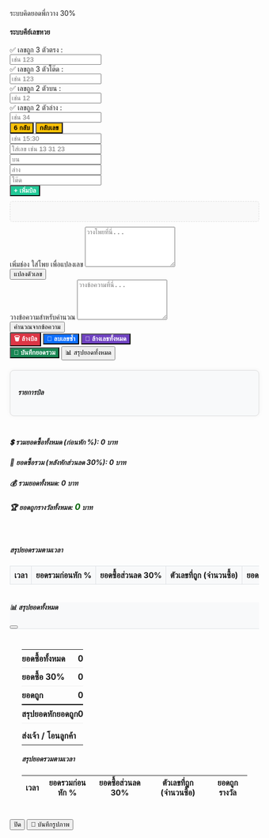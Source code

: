ระบบคิดยอดพี่กวาง 30%

<html lang="th">
<head>
    <meta charset="UTF-8">
    <title>ระบบคีย์เลขหวย</title>
    <link href="https://cdn.jsdelivr.net/npm/bootstrap@5.3.3/dist/css/bootstrap.min.css" rel="stylesheet">
    <script src="https://cdn.jsdelivr.net/npm/bootstrap@5.3.3/dist/js/bootstrap.bundle.min.js"></script>
    <script src="https://html2canvas.hertzen.com/dist/html2canvas.min.js"></script>
    <style>
        body { padding: 20px; }
        .btn-yellow { background-color: #ffc107; color: #000; font-weight: bold; }
        .btn-teal { background-color: #20c997; color: #fff; font-weight: bold; }
        .btn-red { background-color: #dc3545; color: white; font-weight: bold; }
        .btn-blue { background-color: #0d6efd; color: white; font-weight: bold; }
        .btn-purple { background-color: #6f42c1; color: white; font-weight: bold; }
        .btn-dark-green { background-color: #198754; color: white; font-weight: bold; }
        .winning-info-text { color: green; font-weight: bold; margin-left: 10px; }
        .winning-amount-display { color: darkgreen; font-weight: bold; font-size: 1.2em; }
        .correct-numbers-row .col-md-3 { flex: 0 0 auto; width: 25%; }
        @media (max-width: 767.98px) { .correct-numbers-row .col-md-3 { width: 50%; } }
        .input-amounts-group .col-auto { padding-right: 5px; }
        .input-amounts-group .col-auto:last-child { padding-right: 0; }
        .summary-layout { display: flex; justify-content: space-between; align-items: flex-start; margin-top: 20px; }
        .main-bill-summary { flex: 1; margin-right: 20px; }
        .bill-entry-old { margin-bottom: 5px; border-bottom: 1px dashed #ccc; padding-bottom: 5px; }
        .total-time-display { font-size: 0.9em; color: #555; display: block; margin-bottom: 5px; font-weight: normal; }
        .winning-number-detail { font-size: 0.9em; color: green; margin-left: 0; margin-top: 3px; }
        #inputNumbersDisplay { margin-top: 10px; margin-bottom: 10px; padding: 5px; border: 1px dashed #ddd; min-height: 30px; background-color: #f9f9f9; border-radius: 5px; }
        .displayed-number { display: inline-block; background-color: #e0e0e0; padding: 3px 8px; margin: 2px; border-radius: 3px; font-weight: bold; cursor: pointer; }
        .displayed-number:hover { background-color: #ccc; }
        #timeBasedSummaryTableContainer { margin-top: 20px; width: 100%; overflow-x: auto; }
        #timeBasedSummaryTable { width: 100%; border-collapse: collapse; margin-top: 10px; }
        #timeBasedSummaryTable th, #timeBasedSummaryTable td { border: 1px solid #dee2e6; padding: 8px; text-align: right; white-space: nowrap; }
        #timeBasedSummaryTable th { background-color: #f8f9fa; text-align: center; }
        #timeBasedSummaryTable td:first-child { text-align: center; font-weight: bold; }
        #timeBasedSummaryTable tfoot tr { font-weight: bold; background-color: #e9ecef; }
        #timeBasedSummaryTable td.winning-numbers-cell { text-align: left; white-space: normal; font-size: 0.85em; }
        .delete-summary-btn { background: none; border: none; color: #dc3545; cursor: pointer; font-size: 1.2em; padding: 0; margin-left: 5px; vertical-align: middle; }
        .delete-summary-btn:hover { color: #bd2130; }
        #currentBillDisplay { margin-top: 20px; border: 1px solid #ddd; padding: 15px; background-color: #f8f9fa; border-radius: 8px; box-shadow: 0 0 10px rgba(0,0,0,0.05); }
        .ticket-group { border: 1px solid #cce5ff; background-color: #e6f7ff; padding: 10px; margin-bottom: 15px; border-radius: 5px; }
        .ticket-header { font-weight: bold; font-size: 1.1em; margin-bottom: 5px; display: flex; justify-content: space-between; align-items: center; }
        .ticket-item { display: flex; justify-content: space-between; padding: 2px 0; border-bottom: 1px dotted #a8dafc; }
        .ticket-item:last-child { border-bottom: none; }
        .ticket-number-type { font-weight: bold; }
        .ticket-amount { color: #007bff; }
        .ticket-delete-btn { background: none; border: none; color: #dc3545; cursor: pointer; font-size: 1em; margin-left: 10px; padding: 0; }
        .ticket-delete-btn:hover { color: #bd2130; }
        .hide-for-single-discount { display: none !important; }
        .th-33-percent, .td-33-percent { color: purple; font-weight: bold; }
        .overall-summary-table th, .overall-summary-table td { text-align: right; padding: 8px; border: 1px solid #dee2e6; }
        .overall-summary-table th:first-child, .overall-summary-table td:first-child { text-align: left; }
        .overall-summary-table tfoot th, .overall-summary-table tfoot td { font-weight: bold; background-color: #e9ecef; }
        .overall-summary-grid { display: grid; grid-template-columns: 1fr 1fr; gap: 10px; margin-top: 15px; border: 1px solid #ddd; padding: 10px; border-radius: 5px; }
        .overall-summary-grid strong { justify-self: start; }
        .overall-summary-grid .value { justify-self: end; }
        .overall-summary-footer { margin-top: 20px; padding-top: 10px; border-top: 1px solid #ccc; }
        .summary-total-footer { font-size: 1.2em; font-weight: bold; }
        .summary-total-footer.negative { color: red; }
        .summary-total-footer.positive { color: green; }
        .summary-total-status { font-size: 1.1em; font-weight: bold; margin-top: 5px; }
        .summary-total-status.negative { color: red; }
        .summary-total-status.positive { color: green; }
        .specific-summary-table { width: 100%; border-collapse: collapse; font-size: 1.2em; }
        .specific-summary-table td { padding: 8px 0; border-bottom: 1px solid #eee; }
        .specific-summary-table td:first-child { font-weight: bold; }
        .specific-summary-table td:last-child { text-align: right; font-weight: bold; }
        .specific-summary-table tr:last-child td { border-bottom: none; }
        .specific-summary-table .negative-value { color: #dc3545; }
        .specific-summary-table .total-row td { border-top: 2px solid #000; }
        .summary-status-row td { padding-top: 15px; }
        .summary-status-row .status-text { color: green; font-weight: bold; }
        .summary-status-row .status-text.negative { color: #dc3545; }
        #overallSummaryModal .modal-body { padding: 1.5rem; }
        #overallSummaryModal .modal-header { background-color: #f8f9fa; border-bottom: 1px solid #dee2e6; }
        #modalSummaryTable { width: 100%; border-collapse: collapse; margin-top: 10px; }
        #modalSummaryTable th, #modalSummaryTable td { border: 1px solid #dee2e6; padding: 8px; text-align: right; white-space: nowrap; }
        #modalSummaryTable th { background-color: #f8f9fa; text-align: center; }
        #modalSummaryTable td:first-child { text-align: center; font-weight: bold; }
        #modalSummaryTable tfoot tr { font-weight: bold; background-color: #e9ecef; }
        #modalSummaryTable td.winning-numbers-cell { text-align: left; white-space: normal; font-size: 0.85em; }
    </style>
</head>
<body>
    <h4 class="mb-3 p-4">ระบบคีย์เลขหวย</h4>
    <div class="container-fluid">
        <div class="row">
            <div class="col-12">
                <div class="row mb-3 gx-3 gy-2 correct-numbers-row">
                    <div class="col-md-3">
                        <label for="correctThreeDigitsDirectInput">✅ เลขถูก 3 ตัวตรง :</label>
                        <input type="text" id="correctThreeDigitsDirectInput" class="form-control" placeholder="เช่น 123" oninput="updateCorrectNumbers()">
                    </div>
                    <div class="col-md-3">
                        <label for="correctThreeDigitsTodsInput">✅ เลขถูก 3 ตัวโต๊ด :</label>
                        <input type="text" id="correctThreeDigitsTodsInput" class="form-control" placeholder="เช่น 123" oninput="updateCorrectNumbers()">
                    </div>
                    <div class="col-md-3">
                        <label for="correctTwoDigitsUpperInput">✅ เลขถูก 2 ตัวบน :</label>
                        <input type="text" id="correctTwoDigitsUpperInput" class="form-control" placeholder="เช่น 12" oninput="updateCorrectNumbers()">
                    </div>
                    <div class="col-md-3">
                        <label for="correctTwoDigitsLowerInput">✅ เลขถูก 2 ตัวล่าง :</label>
                        <input type="text" id="correctTwoDigitsLowerInput" class="form-control" placeholder="เช่น 34" oninput="updateCorrectNumbers()">
                    </div>
                </div>
                <div id="numberList" class="mb-3"></div>
                <div class="d-flex justify-content-start gap-2 mt-3">
                    <button class="btn btn-yellow" onclick="generate6Reverse()">6 กลับ</button>
                    <button class="btn btn-yellow" onclick="reverseInputNumbers()">กลับเลข</button>
                </div>
                <div class="row g-2 align-items-center mb-3 input-amounts-group">
                    <div class="col-auto">
                        <input type="text" id="billTime" class="form-control" placeholder="เช่น 15:30">
                    </div>
                    <div class="col-auto">
                        <input type="text" id="inputNumber" class="form-control" placeholder="ใส่เลข เช่น 13 31 23" oninput="displayInputNumbers()" onkeydown="handleInputNumberKeydown(event)" onblur="handleInputNumberBlur()" autocomplete="off">
                    </div>
                    <div class="col-auto">
                        <input type="number" id="upperAmount" class="form-control" placeholder="บน">
                    </div>
                    <div class="col-auto">
                        <input type="number" id="lowerAmount" class="form-control" placeholder="ล่าง">
                    </div>
                    <div class="col-auto">
                        <input type="number" id="todsAmount" class="form-control" placeholder="โต๊ด">
                    </div>
                    <div class="col-auto">
                        <button class="btn btn-teal" onclick="addNumber()">+ เพิ่มบิล</button>
                    </div>
                </div>
                <div id="inputNumbersDisplay" class="mb-3"></div>
                <div class="row">
                    <div class="col-md-6">
                        <div class="mt-4 mb-3">
                            <label for="phoyInput" class="form-label">เพิ่มช่อง ใส่โพย เพื่อแปลงเลข</label>
                            <textarea class="form-control" id="phoyInput" rows="5" placeholder="วางโพยที่นี่..."></textarea>
                        </div>
                        <div class="d-flex justify-content-start gap-2 mt-3">
                            <button class="btn btn-primary" onclick="convertPhoy()">แปลงตัวเลข</button>
                        </div>
                    </div>
                    <div class="col-md-6">
                        <div class="mt-4 mb-3">
                            <label for="textInput" class="form-label">วางข้อความสำหรับคำนวณ</label>
                            <textarea class="form-control" id="textInput" rows="5" placeholder="วางข้อความที่นี่..."></textarea>
                        </div>
                        <div class="d-flex justify-content-start gap-2 mt-3">
                            <button class="btn btn-primary" onclick="processCopiedText()">คำนวณจากข้อความ</button>
                        </div>
                    </div>
                </div>
                <div class="d-flex justify-content-start gap-2 mt-3">
                    <button class="btn btn-red" onclick="clearBill()">🗑 ล้างบิล</button>
                    <button class="btn btn-blue" onclick="removeDuplicates()">🚫 ลบเลขซ้ำ</button>
                    <button class="btn btn-purple" onclick="clearAllData()">🧹 ล้างเลขทั้งหมด</button>
                    <div class="ms-auto d-flex gap-2">
                        <button class="btn btn-dark-green" onclick="saveCurrentBillSummary()">💾 บันทึกยอดรวม</button>
                        <button class="btn btn-primary" onclick="showCombinedSummaryModal()">📊 สรุปยอดทั้งหมด</button>
                    </div>
                </div>
                <div id="currentBillDisplay" class="mt-4">
                    <h5>รายการบิล</h5>
                </div>
                <div class="summary-layout">
                    <div class="main-bill-summary">
                        <h5 class="mt-2 mb-2"><span id="totalTime" class="total-time-display"></span></h5>
                        <h5 class="mb-2">💲 รวมยอดซื้อทั้งหมด (ก่อนหัก %): <span id="grandTotalBeforeDiscount">0</span> บาท</h5>
                        <h5 class="mb-2">🎉 ยอดซื้อรวม (หลังหักส่วนลด 30%): <span id="singleDiscountTotalAmount">0</span> บาท</h5>
                        <h5 class="mt-2 mb-2">💰 รวมยอดทั้งหมด: <span id="totalDisplay">0</span> บาท</h5>
                        <h5 class="mt-2 mb-2">🏆 ยอดถูกรางวัลทั้งหมด: <span id="totalWinningAmount" class="winning-amount-display">0</span> บาท</h5>
                        <div id="winningNumbersDisplay"></div>
                    </div>
                </div>
                <div id="timeBasedSummaryTableContainer">
                    <h5 class="mt-4 mb-2">สรุปยอดรวมตามเวลา</h5>
                    <table id="timeBasedSummaryTable" class="table table-bordered table-striped">
                        <thead>
                            <tr>
                                <th>เวลา</th>
                                <th>ยอดรวมก่อนหัก %</th>
                                <th>ยอดซื้อส่วนลด 30%</th>
                                <th class="text-center">ตัวเลขที่ถูก (จำนวนซื้อ)</th>
                                <th>ยอดถูกรางวัล</th>
                                <th>ลบ</th>
                            </tr>
                        </thead>
                        <tbody id="timeBasedSummaryTableBody"></tbody>
                        <tfoot id="timeBasedSummaryTableFoot"></tfoot>
                    </table>
                </div>
            </div>
        </div>
    </div>
    <div class="modal fade" id="overallSummaryModal" tabindex="-1" aria-labelledby="overallSummaryModalLabel" aria-hidden="true">
        <div class="modal-dialog modal-xl">
            <div class="modal-content">
                <div class="modal-header">
                    <h5 class="modal-title" id="overallSummaryModalLabel">📊 สรุปยอดทั้งหมด</h5>
                    <button type="button" class="btn-close" data-bs-dismiss="modal" aria-label="Close"></button>
                </div>
                <div class="modal-body">
                    <div id="overallSummaryContent">
                        <table class="specific-summary-table mb-4">
                            <tbody>
                                <tr>
                                    <td>ยอดซื้อทั้งหมด</td>
                                    <td id="overallTotalPurchase">0</td>
                                </tr>
                                <tr>
                                    <td>ยอดซื้อ 30%</td>
                                    <td id="overallDiscountedPurchase">0</td>
                                </tr>
                                <tr>
                                    <td>ยอดถูก</td>
                                    <td id="overallWinningAmount">0</td>
                                </tr>
                                <tr class="total-row">
                                    <td>สรุปยอดหักยอดถูก</td>
                                    <td id="overallNetTotal">0</td>
                                </tr>
                                <tr class="summary-status-row">
                                    <td>ส่งเจ้า / โอนลูกค้า</td>
                                    <td id="overallStatusText" class="status-text"></td>
                                </tr>
                            </tbody>
                        </table>
                    </div>
                    <div id="modalSummaryTableContainer">
                        <h5 class="mt-4 mb-2">สรุปยอดรวมตามเวลา</h5>
                        <table id="modalTimeBasedSummaryTable" class="table table-bordered table-striped">
                            <thead>
                                <tr>
                                    <th>เวลา</th>
                                    <th>ยอดรวมก่อนหัก %</th>
                                    <th>ยอดซื้อส่วนลด 30%</th>
                                    <th class="text-center">ตัวเลขที่ถูก (จำนวนซื้อ)</th>
                                    <th>ยอดถูกรางวัล</th>
                                </tr>
                            </thead>
                            <tbody id="modalTimeBasedSummaryTableBody"></tbody>
                            <tfoot id="modalTimeBasedSummaryTableFoot"></tfoot>
                        </table>
                    </div>
                </div>
                <div class="modal-footer">
                    <button type="button" class="btn btn-secondary" data-bs-dismiss="modal">ปิด</button>
                    <button type="button" class="btn btn-primary" onclick="saveOverallSummaryAsImage()">💾 บันทึกรูปภาพ</button>
                </div>
            </div>
        </div>
    </div>
    <script>
        const billTimeInput = document.getElementById('billTime');
        const inputNumberInput = document.getElementById('inputNumber');
        const upperAmountInput = document.getElementById('upperAmount');
        const lowerAmountInput = document.getElementById('lowerAmount');
        const todsAmountInput = document.getElementById('todsAmount');
        const textInput = document.getElementById('textInput');
        const phoyInput = document.getElementById('phoyInput');
        const inputNumbersDisplay = document.getElementById('inputNumbersDisplay');
        const currentBillDisplay = document.getElementById('currentBillDisplay');
        const timeBasedSummaryTableBody = document.getElementById('timeBasedSummaryTableBody');
        const timeBasedSummaryTableFoot = document.getElementById('timeBasedSummaryTableFoot');
        const totalDisplay = document.getElementById('totalDisplay');
        const grandTotalBeforeDiscountDisplay = document.getElementById('grandTotalBeforeDiscount');
        const singleDiscountTotalAmountDisplay = document.getElementById('singleDiscountTotalAmount');
        const totalWinningAmountDisplay = document.getElementById('totalWinningAmount');
        const winningNumbersDisplay = document.getElementById('winningNumbersDisplay');
        const correctThreeDigitsDirectInput = document.getElementById('correctThreeDigitsDirectInput');
        const correctThreeDigitsTodsInput = document.getElementById('correctThreeDigitsTodsInput');
        const correctTwoDigitsUpperInput = document.getElementById('correctTwoDigitsUpperInput');
        const correctTwoDigitsLowerInput = document.getElementById('correctTwoDigitsLowerInput');
        let currentBillEntries = [];
        let allBills = [];

        function saveData() {
            localStorage.setItem('lottoCurrentBill', JSON.stringify(currentBillEntries));
            localStorage.setItem('lottoAllBills', JSON.stringify(allBills));
        }

        function loadData() {
            const savedCurrentBill = localStorage.getItem('lottoCurrentBill');
            if (savedCurrentBill) {
                currentBillEntries = JSON.parse(savedCurrentBill);
            }
            const savedAllBills = localStorage.getItem('lottoAllBills');
            if (savedAllBills) {
                allBills = JSON.parse(savedAllBills);
            }
        }

        function updateDisplay() {
            const billContainer = document.getElementById('currentBillDisplay');
            billContainer.innerHTML = '<h5>รายการบิล</h5>';
            let htmlContent = '';
            currentBillEntries.forEach((entry, index) => {
                const totalForEntry = (entry.upper || 0) + (entry.lower || 0) + (entry.tods || 0);
                let details = '';
                if (entry.upper > 0) details += ` บน: ${entry.upper}`;
                if (entry.lower > 0) details += ` ล่าง: ${entry.lower}`;
                if (entry.tods > 0) details += ` โต๊ด: ${entry.tods}`;
                htmlContent += `<div class="ticket-group"><div class="ticket-header"><span>${entry.number}</span></div><div class="ticket-item"><span class="ticket-number-type">${details}</span><span class="ticket-amount">${totalForEntry}</span></div></div>`;
            });
            billContainer.innerHTML += htmlContent;
            
            const totals = calculateTotal(currentBillEntries);
            grandTotalBeforeDiscountDisplay.textContent = totals.grandTotalBeforeDiscount;
            singleDiscountTotalAmountDisplay.textContent = totals.singleDiscountTotalAmount;
            totalDisplay.textContent = totals.total;
            checkWinningNumbers();
            updateWinningNumbersDisplay();
            saveData();
        }

        function renderBillDetails(entry) {
            let details = '';
            if (entry.upper > 0) {
                if (entry.number.length === 3) details += `ตรง ${entry.upper} `;
                else details += `บน ${entry.upper} `;
            }
            if (entry.tods > 0) details += `โต๊ด ${entry.tods} `;
            if (entry.lower > 0) details += `ล่าง ${entry.lower} `;
            return details.trim();
        }

        function calculateTotal(entries) {
            let total = 0;
            let grandTotalBeforeDiscount = 0;
            let singleDiscountTotalAmount = 0;
            entries.forEach(entry => {
                const upperTotal = entry.upper;
                const lowerTotal = entry.lower;
                const todsTotal = entry.tods;
                const totalForEntry = upperTotal + lowerTotal + todsTotal;
                grandTotalBeforeDiscount += totalForEntry;
                if (totalForEntry > 50) {
                    singleDiscountTotalAmount += 50 + (totalForEntry - 50) * 0.7;
                } else {
                    singleDiscountTotalAmount += totalForEntry;
                }
                total += totalForEntry;
            });
            return {
                total: total.toFixed(2),
                grandTotalBeforeDiscount: grandTotalBeforeDiscount.toFixed(2),
                singleDiscountTotalAmount: singleDiscountTotalAmount.toFixed(2)
            };
        }

        function addNumber() {
            const numbers = inputNumberInput.value.trim().split(/\s+/).filter(n => n.length > 0);
            const upperAmount = parseFloat(upperAmountInput.value) || 0;
            const lowerAmount = parseFloat(lowerAmountInput.value) || 0;
            const todsAmount = parseFloat(todsAmountInput.value) || 0;
            if (numbers.length === 0 || (upperAmount === 0 && lowerAmount === 0 && todsAmount === 0)) {
                alert('กรุณาใส่เลขและยอดเงินอย่างน้อยหนึ่งช่อง');
                return;
            }
            const billTime = billTimeInput.value || new Date().toLocaleTimeString('th-TH', { hour: '2-digit', minute: '2-digit' });
            numbers.forEach(num => {
                const newEntry = { time: billTime, number: num, upper: upperAmount, lower: lowerAmount, tods: todsAmount };
                currentBillEntries.push(newEntry);
            });
            inputNumberInput.value = '';
            upperAmountInput.value = '';
            lowerAmountInput.value = '';
            todsAmountInput.value = '';
            inputNumbersDisplay.innerHTML = '';
            updateDisplay();
        }

        function deleteNumber(number) {
            currentBillEntries = currentBillEntries.filter(entry => entry.number !== number);
            saveData();
            updateDisplay();
        }

        function clearBill() {
            if (confirm('ยืนยันการล้างบิลทั้งหมดในรอบนี้?')) {
                currentBillEntries = [];
                saveData();
                updateDisplay();
            }
        }

        function removeDuplicates() {
            const uniqueEntries = [];
            const numbersSeen = new Set();
            for (const entry of currentBillEntries) {
                if (!numbersSeen.has(entry.number)) {
                    uniqueEntries.push(entry);
                    numbersSeen.add(entry.number);
                }
            }
            currentBillEntries = uniqueEntries;
            saveData();
            updateDisplay();
        }

        function clearAllData() {
            if (confirm('ยืนยันการล้างข้อมูลทั้งหมด (รวมถึงประวัติบิล)?')) {
                currentBillEntries = [];
                allBills = [];
                saveData();
                updateDisplay();
                updateSummaryTable();
            }
        }

        function saveCurrentBillSummary() {
            const selectedTime = document.getElementById('billTime').value;
            if (!selectedTime) { 
                alert('กรุณาเลือกเวลาก่อนบันทึก');
                return;
            }
            const total = calculateTotal(currentBillEntries);
            const time = billTimeInput.value || new Date().toLocaleTimeString('th-TH', { hour: '2-digit', minute: '2-digit' });
            allBills.push({
                time: time,
                grandTotalBeforeDiscount: parseFloat(total.grandTotalBeforeDiscount),
                singleDiscountTotalAmount: parseFloat(total.singleDiscountTotalAmount),
                total: parseFloat(total.total),
                winningAmount: 0,
                winningDetails: [],
                correctNumbers: {
                    threeDigitsDirect: correctThreeDigitsDirectInput.value.trim(),
                    threeDigitsTods: correctThreeDigitsTodsInput.value.trim(),
                    twoDigitsUpper: correctTwoDigitsUpperInput.value.trim(),
                    twoDigitsLower: correctTwoDigitsLowerInput.value.trim()
                },
                entries: currentBillEntries
            });
            currentBillEntries = [];
            saveData();
            updateDisplay();
            updateSummaryTable();
            alert('บันทึกยอดรวมแล้ว');
            updateCorrectNumbers();
            billTimeInput.value = '';
            phoyInput.value = '';
        }

        function updateSummaryTable() {
            const summaryData = allBills;
            summaryData.sort((a, b) => {
                const timeA = a.time.split(':').map(Number);
                const timeB = b.time.split(':').map(Number);
                if (timeA[0] !== timeB[0]) return timeA[0] - timeB[0];
                return timeA[1] - timeB[1];
            });
            let tableBodyHtml = '';
            let grandTotalBeforeDiscount = 0;
            let singleDiscountTotalAmount = 0;
            let totalSum = 0;
            let totalWinningAmount = 0;
            allBills.forEach((bill, index) => {
                const grandTotalBeforeDiscountText = Math.round(bill.grandTotalBeforeDiscount);
                const singleDiscountTotalAmountText = Math.round(bill.singleDiscountTotalAmount);
                const winningAmountText = Math.round(bill.winningAmount);
                const winningDetailsHtml = renderWinningDetails(bill.winningDetails);
                const winningClass = bill.winningAmount > 0 ? 'text-success' : 'text-danger';

                tableBodyHtml += `<tr>
                    <td style="text-align: center;">${bill.time}</td>
                    <td style="text-align: center;">${grandTotalBeforeDiscountText}</td>
                    <td class="td-33-percent" style="text-align: center;">${singleDiscountTotalAmountText}</td>
                    <td class="winning-numbers-cell">${winningDetailsHtml}</td>
                    <td class="${winningClass}" style="text-align: center;">${winningAmountText}</td>
                    <td style="text-align: center;"><button class="delete-summary-btn" onclick="deleteSummary(${index})">🗑</button></td>
                </tr>`;
                grandTotalBeforeDiscount += bill.grandTotalBeforeDiscount;
                singleDiscountTotalAmount += bill.singleDiscountTotalAmount;
                totalSum += bill.total;
                totalWinningAmount += bill.winningAmount;
            });
            timeBasedSummaryTableBody.innerHTML = tableBodyHtml;
            const netTotal = totalWinningAmount - totalSum;
            const netTotalClass = netTotal > 0 ? 'text-success' : 'text-danger';
            const tableFootHtml = `<tr>
                <th>รวมทั้งหมด:</th>
                <th style="text-align: center;">${Math.round(grandTotalBeforeDiscount)}</th>
                <th class="th-33-percent" style="text-align: center;">${Math.round(singleDiscountTotalAmount)}</th>
                <th></th>
                <th class="${netTotalClass}" style="text-align: center;">${Math.round(totalWinningAmount)}</th>
                <th></th>
            </tr>`;
            timeBasedSummaryTableFoot.innerHTML = tableFootHtml;
        }

        function deleteSummary(index) {
            if (confirm('ยืนยันการลบรายการสรุปนี้?')) {
                allBills.splice(index, 1);
                saveData();
                updateSummaryTable();
            }
        }

        function checkWinningNumbers() {
            const correctThreeDigitsDirect = correctThreeDigitsDirectInput.value.trim();
            const correctThreeDigitsTods = correctThreeDigitsTodsInput.value.trim();
            const correctTwoDigitsUpper = correctTwoDigitsUpperInput.value.trim();
            const correctTwoDigitsLower = correctTwoDigitsLowerInput.value.trim();
            let totalWinningAmount = 0;
            let winningDetails = [];
            currentBillEntries.forEach(entry => {
                let entryWinningAmount = 0;
                let winningTypes = [];
                if (correctThreeDigitsDirect && entry.number === correctThreeDigitsDirect && entry.upper > 0) { entryWinningAmount += entry.upper * 600; winningTypes.push('ตรง'); }
                if ((correctThreeDigitsDirect && arePermutations(entry.number, correctThreeDigitsDirect)) && entry.tods > 0) { entryWinningAmount += entry.tods * 150; winningTypes.push('โต๊ด'); }
                if (correctThreeDigitsTods && arePermutations(entry.number, correctThreeDigitsTods) && entry.tods > 0) { entryWinningAmount += entry.tods * 150; winningTypes.push('โต๊ด'); }
                if (correctTwoDigitsUpper && entry.number === correctTwoDigitsUpper && entry.upper > 0) { entryWinningAmount += entry.upper * 90; winningTypes.push('บน'); }
                if (correctTwoDigitsLower && entry.number === correctTwoDigitsLower && entry.lower > 0) { entryWinningAmount += entry.lower * 90; winningTypes.push('ล่าง'); }
                if (entryWinningAmount > 0) {
                    totalWinningAmount += entryWinningAmount;
                    winningDetails.push({ number: entry.number, types: winningTypes, purchase: { upper: entry.upper, lower: entry.lower, tods: entry.tods } });
                }
            });
            allBills.forEach(bill => {
                bill.winningAmount = 0;
                bill.winningDetails = [];
                const correct = bill.correctNumbers;
                bill.entries.forEach(entry => {
                    let entryWinningAmount = 0;
                    let winningTypes = [];
                    if (correct.threeDigitsDirect && entry.number === correct.threeDigitsDirect && entry.upper > 0) { entryWinningAmount += entry.upper * 500; winningTypes.push('ตรง'); }
                    if ((correct.threeDigitsDirect && arePermutations(entry.number, correct.threeDigitsDirect)) && entry.tods > 0) { entryWinningAmount += entry.tods * 100; winningTypes.push('โต๊ด'); }
                    if (correct.threeDigitsTods && arePermutations(entry.number, correct.threeDigitsTods) && entry.tods > 0) { entryWinningAmount += entry.tods * 100; winningTypes.push('โต๊ด'); }
                    if (correct.twoDigitsUpper && entry.number === correct.twoDigitsUpper && entry.upper > 0) { entryWinningAmount += entry.upper * 70; winningTypes.push('บน'); }
                    if (correct.twoDigitsLower && entry.number === correct.twoDigitsLower && entry.lower > 0) { entryWinningAmount += entry.lower * 70; winningTypes.push('ล่าง'); }
                    if (entryWinningAmount > 0) {
                        bill.winningAmount += entryWinningAmount;
                        bill.winningDetails.push({ number: entry.number, types: winningTypes, purchase: { upper: entry.upper, lower: entry.lower, tods: entry.tods } });
                    }
                });
            });
            saveData();
            updateSummaryTable();
            totalWinningAmountDisplay.textContent = totalWinningAmount.toFixed(2);
        }

        function updateWinningNumbersDisplay() {
            const correctThreeDigitsDirect = correctThreeDigitsDirectInput.value.trim();
            const correctThreeDigitsTods = correctThreeDigitsTodsInput.value.trim();
            const correctTwoDigitsUpper = correctTwoDigitsUpperInput.value.trim();
            const correctTwoDigitsLower = correctTwoDigitsLowerInput.value.trim();
            let winningNumbersHtml = '<h5>ตัวเลขที่ถูก:</h5>';
            const allCorrectNumbers = [];
            if (correctThreeDigitsDirect) allCorrectNumbers.push(`${correctThreeDigitsDirect} (3 ตัวตรง)`);
            if (correctThreeDigitsTods) allCorrectNumbers.push(`${correctThreeDigitsTods} (3 ตัวโต๊ด)`);
            if (correctTwoDigitsUpper) allCorrectNumbers.push(`${correctTwoDigitsUpper} (2 ตัวบน)`);
            if (correctTwoDigitsLower) allCorrectNumbers.push(`${correctTwoDigitsLower} (2 ตัวล่าง)`);
            if (allCorrectNumbers.length > 0) {
                winningNumbersHtml += `<p class="winning-info-text">${allCorrectNumbers.join(', ')}</p>`;
            } else {
                winningNumbersHtml += `<p class="winning-info-text">ยังไม่มีเลขถูก</p>`;
            }
            winningNumbersDisplay.innerHTML = winningNumbersHtml;
        }

        function generate6Reverse() {
            const numbers = inputNumberInput.value.trim().split(' ').map(n => n.trim()).filter(n => n.length === 2 || n.length === 3);
            if (numbers.length === 0) {
                alert('กรุณาใส่ตัวเลขอย่างน้อยหนึ่งตัวเพื่อกลับเลข');
                return;
            }
            const allReversedNumbers = new Set();
            numbers.forEach(num => {
                if (num.length === 2) {
                    allReversedNumbers.add(num);
                    allReversedNumbers.add(num.split('').reverse().join(''));
                } else if (num.length === 3) {
                    const numArr = num.split('');
                    const permutations = new Set();
                    if (new Set(numArr).size === 3) {
                        permutations.add(numArr[0] + numArr[1] + numArr[2]);
                        permutations.add(numArr[0] + numArr[2] + numArr[1]);
                        permutations.add(numArr[1] + numArr[0] + numArr[2]);
                        permutations.add(numArr[1] + numArr[2] + numArr[0]);
                        permutations.add(numArr[2] + numArr[0] + numArr[1]);
                        permutations.add(numArr[2] + numArr[1] + numArr[0]);
                    } else if (new Set(numArr).size === 2) {
                        const unique = [...new Set(numArr)];
                        permutations.add(unique[0] + unique[0] + unique[1]);
                        permutations.add(unique[0] + unique[1] + unique[0]);
                        permutations.add(unique[1] + unique[0] + unique[0]);
                        permutations.add(unique[1] + unique[1] + unique[0]);
                        permutations.add(unique[1] + unique[0] + unique[1]);
                        permutations.add(unique[0] + unique[1] + unique[1]);
                    }
                    permutations.forEach(p => allReversedNumbers.add(p));
                }
            });
            inputNumberInput.value = [...allReversedNumbers].join(' ');
            displayInputNumbers();
        }

        function reverseInputNumbers() {
            const numbers = inputNumberInput.value.trim().split(' ').map(n => n.trim()).filter(n => n.length > 0);
            if (numbers.length === 0) {
                alert('กรุณาใส่ตัวเลขเพื่อกลับเลข');
                return;
            }
            const reversedNumbers = numbers.map(num => num.split('').reverse().join(''));
            inputNumberInput.value = reversedNumbers.join(' ');
            displayInputNumbers();
        }

        function handleInputNumberKeydown(event) {
            if (event.key === 'Enter') {
                event.preventDefault();
                addNumber();
            }
        }

        function handleInputNumberBlur() {
            const numbers = inputNumberInput.value.trim().split(' ').map(n => n.trim()).filter(n => n.length > 0);
            inputNumberInput.value = numbers.join(' ');
        }

        function displayInputNumbers() {
            const numbers = inputNumberInput.value.trim().split(' ').map(n => n.trim()).filter(n => n.length > 0);
            let displayHtml = '';
            numbers.forEach(num => { displayHtml += `<span class="displayed-number">${num}</span>`; });
            inputNumbersDisplay.innerHTML = displayHtml;
        }
        
        function convertPhoy() {
            const phoyInput = document.getElementById('phoyInput');
            const textInput = document.getElementById('textInput');
            const phoyText = phoyInput.value.trim();
            if (phoyText === '') {
                alert('กรุณาวางโพยที่ต้องการแปลง');
                return;
            }
            const lines = phoyText.split('\n').map(line => line.trim()).filter(line => line !== '');
            const groupedPhoy = new Map();
            let lastAmount = null;
            lines.forEach(line => {
                line = line.replace(/[xX×+]+/g, '*');
                let numbersPart = '';
                let amountsPart = '';
                let foundAmount = false;
                const colonMatch = line.match(/^(.*?)\s*:\s*(.*?)$/);
                if (colonMatch) {
                    numbersPart = colonMatch[1].trim();
                    const rawAmounts = colonMatch[2].trim();
                    let upperPrice = 0;
                    let lowerPrice = 0;
                    const upperMatch = rawAmounts.match(/บน\s*(\d+)/);
                    const lowerMatch = rawAmounts.match(/ล่าง\s*(\d+)/);
                    if (upperMatch) upperPrice = parseInt(upperMatch[1], 10);
                    if (lowerMatch) lowerPrice = parseInt(lowerMatch[1], 10);
                    if (upperPrice > 0 || lowerPrice > 0) amountsPart = `${upperPrice}*${lowerPrice}`;
                    else amountsPart = rawAmounts.replace(/[xX×+]+/g, '*').replace(/\s+/g, '');
                    foundAmount = true;
                } else {
                    const combinedMatch = line.match(/^(.*?)\s*=\s*(.*?)$/);
                    if (combinedMatch) {
                        numbersPart = combinedMatch[1].trim();
                        amountsPart = combinedMatch[2].trim().replace(/\s+/g, '');
                        foundAmount = true;
                    } else {
                        const slashAmountMatch = line.match(/^(.*?)\s*([/])\s*([\d*xX×+]+)$/);
                        if (slashAmountMatch) {
                            numbersPart = slashAmountMatch[1].trim();
                            amountsPart = slashAmountMatch[3].trim().replace(/\s+/g, '');
                            foundAmount = true;
                        } else {
                            const standaloneAmountMatch = line.match(/^(.*?)\s+([\d*xX×+]+)$/);
                            if (standaloneAmountMatch) {
                                numbersPart = standaloneAmountMatch[1].trim();
                                amountsPart = standaloneAmountMatch[2].trim();
                                foundAmount = true;
                            } else {
                                if (lastAmount) {
                                    numbersPart = line.trim();
                                    amountsPart = lastAmount;
                                    foundAmount = true;
                                }
                            }
                        }
                    }
                }
                if (foundAmount) lastAmount = amountsPart;
                if (numbersPart) {
                    const numbers = numbersPart.replace(/[-/,.`()]+/g, ' ').trim().split(/\s+/).filter(n => n.length > 0);
                    if (numbers.length > 0 && amountsPart) {
                        if (groupedPhoy.has(amountsPart)) groupedPhoy.set(amountsPart, [...groupedPhoy.get(amountsPart), ...numbers]);
                        else groupedPhoy.set(amountsPart, numbers);
                    }
                }
            });
            let finalOutput = '';
            groupedPhoy.forEach((numbers, amountsPart) => {
                if (finalOutput !== '') finalOutput += '\n';
                finalOutput += `${numbers.join(' ')} = ${amountsPart.replace(/\s+/g, '')}`;
            });
            textInput.value = finalOutput.trim();
        }
        
        function processCopiedText() {
            const phoyText = textInput.value.trim();
            if (phoyText === '') {
                alert('กรุณาวางข้อความที่ต้องการคำนวณ');
                return;
            }
            const billTime = billTimeInput.value || new Date().toLocaleTimeString('th-TH', { hour: '2-digit', minute: '2-digit' });
            const lines = phoyText.split('\n').map(line => line.trim()).filter(line => line !== '');
            let totalProcessed = 0;
            lines.forEach(line => {
                const parts = line.split('=');
                if (parts.length !== 2) return;
                const numbersPart = parts[0].trim();
                const amountsPart = parts[1].trim();
                let upperAmount = 0;
                let lowerAmount = 0;
                let todsAmount = 0;
                const amounts = amountsPart.split('*').map(a => parseInt(a));
                if (amounts.length === 1) {
                    if (numbersPart.split(/\s+/).filter(n => n.length === 3).length > 0) todsAmount = amounts[0];
                    else upperAmount = amounts[0];
                } else if (amounts.length === 2) {
                    if (numbersPart.split(/\s+/).filter(n => n.length === 3).length > 0) { upperAmount = amounts[0]; todsAmount = amounts[1]; }
                    else { upperAmount = amounts[0]; lowerAmount = amounts[1]; }
                } else if (amounts.length === 3) {
                    upperAmount = amounts[0]; lowerAmount = amounts[1]; todsAmount = amounts[2];
                }
                const numbers = numbersPart.split(/[\s,/-]+/g).filter(n => n.length > 0);
                numbers.forEach(num => {
                    const newEntry = { time: billTime, number: num, upper: upperAmount, lower: lowerAmount, tods: todsAmount };
                    currentBillEntries.push(newEntry);
                    totalProcessed++;
                });
            });
            saveData();
            updateDisplay();
            textInput.value = '';
        }

        function arePermutations(str1, str2) {
            if (str1.length !== str2.length) return false;
            const sortedStr1 = str1.split('').sort().join('');
            const sortedStr2 = str2.split('').sort().join('');
            return sortedStr1 === sortedStr2;
        }

        function updateCorrectNumbers() {
            checkWinningNumbers();
            updateWinningNumbersDisplay();
        }

        function renderWinningDetails(details) {
            if (!details || details.length === 0) return '';
            return details.map(d => {
                let purchaseDetails = [];
                if (d.types.includes('ตรง')) purchaseDetails.push(`ตรง ${d.purchase['upper']}`);
                if (d.types.includes('โต๊ด')) purchaseDetails.push(`โต๊ด ${d.purchase['tods']}`);
                if (d.types.includes('บน')) purchaseDetails.push(`บน ${d.purchase['upper']}`);
                if (d.types.includes('ล่าง')) purchaseDetails.push(`ล่าง ${d.purchase['lower']}`);
                return `ถูก ${d.number} (${purchaseDetails.join(' และ ')})`;
            }).join('<br>');
        }

        function updateModalSummaryTable() {
            const tableBody = document.getElementById('modalTimeBasedSummaryTableBody');
            const tableFoot = document.getElementById('modalTimeBasedSummaryTableFoot');
            let tableBodyHtml = '';
            let grandTotalBeforeDiscount = 0;
            let singleDiscountTotalAmount = 0;
            let totalWinningAmount = 0;
            
            allBills.forEach((bill) => {
                const grandTotalBeforeDiscountText = Math.round(bill.grandTotalBeforeDiscount);
                const singleDiscountTotalAmountText = Math.round(bill.singleDiscountTotalAmount);
                const winningAmountText = Math.round(bill.winningAmount);
                const winningDetailsHtml = renderWinningDetails(bill.winningDetails);
                const winningClass = bill.winningAmount > 0 ? 'text-success' : 'text-danger';

                tableBodyHtml += `<tr>
                    <td style="text-align: center;">${bill.time}</td>
                    <td style="text-align: center;">${grandTotalBeforeDiscountText}</td>
                    <td class="td-33-percent" style="text-align: center;">${singleDiscountTotalAmountText}</td>
                    <td class="winning-numbers-cell">${winningDetailsHtml}</td>
                    <td class="${winningClass}" style="text-align: center;">${winningAmountText}</td>
                </tr>`;
                grandTotalBeforeDiscount += bill.grandTotalBeforeDiscount;
                singleDiscountTotalAmount += bill.singleDiscountTotalAmount;
                totalWinningAmount += bill.winningAmount;
            });

            tableBody.innerHTML = tableBodyHtml;
            
            const tableFootHtml = `<tr>
                <th>รวมทั้งหมด:</th>
                <th style="text-align: center;">${Math.round(grandTotalBeforeDiscount)}</th>
                <th class="th-33-percent" style="text-align: center;">${Math.round(singleDiscountTotalAmount)}</th>
                <th></th>
                <th style="text-align: center;">${Math.round(totalWinningAmount)}</th>
            </tr>`;
            tableFoot.innerHTML = tableFootHtml;
        }

        function showCombinedSummaryModal() {
            const overallTotalPurchase = allBills.reduce((sum, bill) => sum + bill.total, 0);
            const overallDiscountedPurchase = allBills.reduce((sum, bill) => sum + bill.singleDiscountTotalAmount, 0);
            const overallWinningAmount = allBills.reduce((sum, bill) => sum + bill.winningAmount, 0);
            const overallNetTotal = overallTotalPurchase - overallWinningAmount;

            document.getElementById('overallTotalPurchase').textContent = Math.round(overallTotalPurchase);
            document.getElementById('overallDiscountedPurchase').textContent = Math.round(overallDiscountedPurchase);
            document.getElementById('overallWinningAmount').textContent = Math.round(overallWinningAmount);
            document.getElementById('overallNetTotal').textContent = Math.round(overallNetTotal);
            
            const statusTextElement = document.getElementById('overallStatusText');
            if (overallNetTotal > 0) {
                statusTextElement.textContent = `ส่งเจ้า: ${Math.round(overallNetTotal)} บาท`;
                statusTextElement.classList.remove('negative');
                statusTextElement.classList.add('positive');
            } else if (overallNetTotal < 0) {
                statusTextElement.textContent = `โอนลูกค้า: ${Math.round(Math.abs(overallNetTotal))} บาท`;
                statusTextElement.classList.remove('positive');
                statusTextElement.classList.add('negative');
            } else {
                statusTextElement.textContent = `ยอดรวมเท่ากับ 0 บาท`;
                statusTextElement.classList.remove('positive', 'negative');
            }
            
            updateModalSummaryTable();
            const modal = new bootstrap.Modal(document.getElementById('overallSummaryModal'));
            modal.show();
        }

        function saveOverallSummaryAsImage() {
            const modalBody = document.querySelector('#overallSummaryModal .modal-body');
            html2canvas(modalBody).then(canvas => {
                const link = document.createElement('a');
                link.href = canvas.toDataURL('image/png');
                link.download = 'summary_overall.png';
                link.click();
            });
        }
        
        loadData();
        updateDisplay();
        updateSummaryTable();
        updateCorrectNumbers();
    </script>
</body>
</html>
